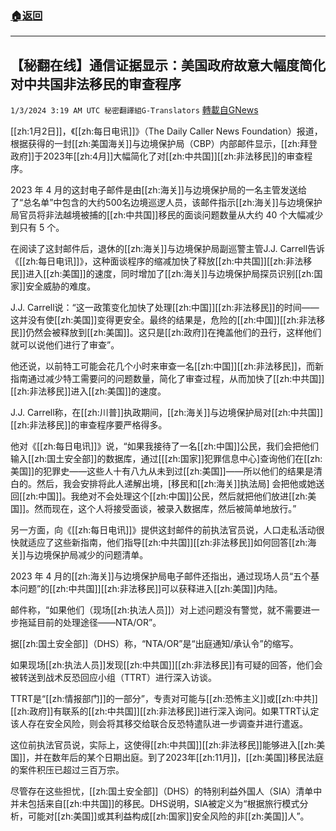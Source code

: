 ###  [:house:返回](README.md)
---


## 【秘翻在线】通信证据显示：美国政府故意大幅度简化对中共国非法移民的审查程序
`1/3/2024 3:19 AM UTC 秘密翻譯組G-Translators` [轉載自GNews](https://gnews.org/articles/2177841)

[[zh:1月2日]]，《[[zh:每日电讯]]》（The Daily Caller News Foundation）报道，根据获得的一封[[zh:美国海关]]与边境保护局（CBP）内部邮件显示，[[zh:拜登政府]]于2023年[[zh:4月]]大幅简化了对[[zh:中共国]][[zh:非法移民]]的审查程序。

2023 年 4 月的这封电子邮件是由[[zh:海关]]与边境保护局的一名主管发送给了“总名单”中包含的大约500名边境巡逻人员，该邮件指示[[zh:海关]]与边境保护局官员将非法越境被捕的[[zh:中共国]]移民的面谈问题数量从大约 40 个大幅减少到只有 5 个。

在阅读了这封邮件后，退休的[[zh:海关]]与边境保护局副巡警主管J.J. Carrell告诉《[[zh:每日电讯]]》，这种面谈程序的缩减加快了释放[[zh:中共国]][[zh:非法移民]]进入[[zh:美国]]的速度，同时增加了[[zh:海关]]与边境保护局探员识别[[zh:国家]]安全威胁的难度。

J.J. Carrell说：“这一政策变化加快了处理[[zh:中国]][[zh:非法移民]]的时间——这并没有使[[zh:美国]]变得更安全。最终的结果是，危险的[[zh:中国]][[zh:非法移民]]仍然会被释放到[[zh:美国]]。这只是[[zh:政府]]在掩盖他们的丑行，这样他们就可以说他们进行了审查”。

他还说，以前特工可能会花几个小时来审查一名[[zh:中国]][[zh:非法移民]]，而新指南通过减少特工需要问的问题数量，简化了审查过程，从而加快了[[zh:中共国]][[zh:非法移民]]进入[[zh:美国]]的速度。

J.J. Carrell称，在[[zh:川普]]执政期间，[[zh:海关]]与边境保护局对[[zh:中共国]][[zh:非法移民]]的审查程序要严格得多。

他对《[[zh:每日电讯]]》说，“如果我接待了一名[[zh:中国]]公民，我们会把他们输入[[zh:国土安全部]]的数据库，通过\[[[zh:国家]]犯罪信息中心\]查询他们在[[zh:美国]]的犯罪史——这些人十有八九从未到过[[zh:美国]]——所以他们的结果是清白的。然后，我会安排将此人递解出境，\[移民和[[zh:海关]]执法局\] 会把他或她送回[[zh:中国]]。我绝对不会处理这个[[zh:中国]]公民，然后就把他们放进[[zh:美国]]。然而现在，这个人将接受面谈，被录入数据库，然后被简单地放行。”

另一方面，向《[[zh:每日电讯]]》提供这封邮件的前执法官员说，人口走私活动很快就适应了这些新指南，他们指导[[zh:中共国]][[zh:非法移民]]如何回答[[zh:海关]]与边境保护局减少的问题清单。

2023 年 4 月的[[zh:海关]]与边境保护局电子邮件还指出，通过现场人员“五个基本问题”的[[zh:中共国]][[zh:非法移民]]可以获释进入[[zh:美国]]内陆。

邮件称，“如果他们（现场[[zh:执法人员]]）对上述问题没有警觉，就不需要进一步拖延目前的处理途径——NTA/OR”。

据[[zh:国土安全部]]（DHS）称，“NTA/OR”是“出庭通知/承认令”的缩写。

如果现场[[zh:执法人员]]发现[[zh:中共国]][[zh:非法移民]]有可疑的回答，他们会被转送到战术反恐回应小组（TTRT）进行深入访谈。

TTRT是“[[zh:情报部门]]的一部分”，专责对可能与[[zh:恐怖主义]]或[[zh:中共]][[zh:政府]]有联系的[[zh:中共国]][[zh:非法移民]]进行深入询问。如果TTRT认定该人存在安全风险，则会将其移交给联合反恐特遣队进一步调查并进行遣返。

这位前执法官员说，实际上，这使得[[zh:中共国]][[zh:非法移民]]能够进入[[zh:美国]]，并在数年后的某个日期出庭。到了2023年[[zh:11月]]，[[zh:美国]]移民法庭的案件积压已超过三百万宗。

尽管存在这些担忧，[[zh:国土安全部]]（DHS）的特别利益外国人（SIA）清单中并未包括来自[[zh:中共国]]的移民。DHS说明，SIA被定义为“根据旅行模式分析，可能对[[zh:美国]]或其利益构成[[zh:国家]]安全风险的非[[zh:美国]]人”。
